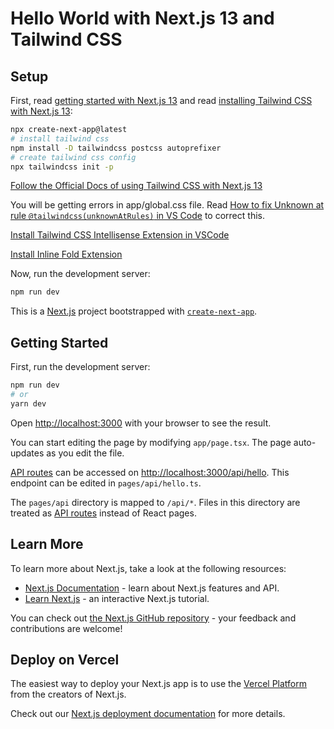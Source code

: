 # Hello World with Next.js 13 and Tailwind CSS

## Setup

First, read [getting started with Next.js 13](https://beta.nextjs.org/docs/getting-started) and read [installing Tailwind CSS with Next.js 13](https://beta.nextjs.org/docs/styling/tailwind-css):

```bash
npx create-next-app@latest
# install tailwind css
npm install -D tailwindcss postcss autoprefixer
# create tailwind css config
npx tailwindcss init -p
```

[Follow the Official Docs of using Tailwind CSS with Next.js 13](https://beta.nextjs.org/docs/styling/tailwind-css)

You will be getting errors in app/global.css file. Read [How to fix Unknown at rule `@tailwindcss(unknownAtRules)` in VS Code](https://flaviocopes.com/fix-unknown-at-rule-tailwind/) to correct this.

[Install Tailwind CSS Intellisense Extension in VSCode](https://tailwindcss.com/docs/editor-setup#intelli-sense-for-vs-code)

[Install Inline Fold Extension](https://marketplace.visualstudio.com/items?itemName=moalamri.inline-fold)


Now, run the development server:

```bash
npm run dev
```



This is a [Next.js](https://nextjs.org/) project bootstrapped with [`create-next-app`](https://github.com/vercel/next.js/tree/canary/packages/create-next-app).

## Getting Started

First, run the development server:

```bash
npm run dev
# or
yarn dev
```

Open [http://localhost:3000](http://localhost:3000) with your browser to see the result.

You can start editing the page by modifying `app/page.tsx`. The page auto-updates as you edit the file.

[API routes](https://nextjs.org/docs/api-routes/introduction) can be accessed on [http://localhost:3000/api/hello](http://localhost:3000/api/hello). This endpoint can be edited in `pages/api/hello.ts`.

The `pages/api` directory is mapped to `/api/*`. Files in this directory are treated as [API routes](https://nextjs.org/docs/api-routes/introduction) instead of React pages.

## Learn More

To learn more about Next.js, take a look at the following resources:

- [Next.js Documentation](https://nextjs.org/docs) - learn about Next.js features and API.
- [Learn Next.js](https://nextjs.org/learn) - an interactive Next.js tutorial.

You can check out [the Next.js GitHub repository](https://github.com/vercel/next.js/) - your feedback and contributions are welcome!

## Deploy on Vercel

The easiest way to deploy your Next.js app is to use the [Vercel Platform](https://vercel.com/new?utm_medium=default-template&filter=next.js&utm_source=create-next-app&utm_campaign=create-next-app-readme) from the creators of Next.js.

Check out our [Next.js deployment documentation](https://nextjs.org/docs/deployment) for more details.
